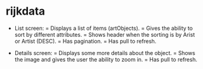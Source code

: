 # rijkdata

- List screen:
  = Displays a list of items (artObjects).
  = Gives the ability to sort by different attributes.
  = Shows header when the sorting is by Arist or Artist (DESC).
  = Has pagination.
  = Has pull to refresh.
  
- Details screen:
  = Displays some more details about the object.
  = Shows the image and gives the user the ability to zoom in.
  = Has pull to refresh.
